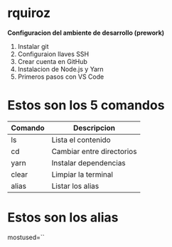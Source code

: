 # rquiroz
**Configuracion del ambiente de desarrollo (prework)**
1. Instalar git
2. Configuraion llaves SSH
3. Crear cuenta en GitHub
4. Instalacion de Node.js y Yarn
5. Primeros pasos con VS Code

# Estos son los 5 comandos
| Comando | Descripcion |
| ------- | ----------- |
| ls      | Lista el contenido |
| cd      | Cambiar entre directorios |
| yarn    | Instalar dependencias |
| clear   | Limpiar la terminal |
| alias   | Listar los alias |

# Estos son los alias
mostused=``
